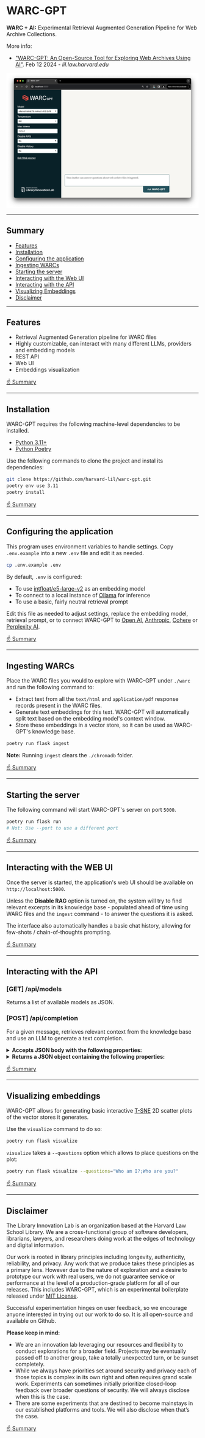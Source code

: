 # WARC-GPT

**WARC + AI:** Experimental Retrieval Augmented Generation Pipeline for Web Archive Collections. 

More info:
- <a href="https://lil.law.harvard.edu/blog/2024/02/12/warc-gpt-an-open-source-tool-for-exploring-web-archives-with-ai/">"WARC-GPT: An Open-Source Tool for Exploring Web Archives Using AI"</a>. Feb 12 2024 - _lil.law.harvard.edu_

![](screenshots.webp)


---

## Summary 
- [Features](#features)
- [Installation](#installation)
- [Configuring the application](#configuring-the-application)
- [Ingesting WARCs](#ingesting-warcs)
- [Starting the server](#starting-the-server)
- [Interacting with the Web UI](#interacting-with-the-web-ui)
- [Interacting with the API](#interacting-with-the-api)
- [Visualizing Embeddings](#visualizing-embeddings)
- [Disclaimer](#disclaimer)

---

## Features
- Retrieval Augmented Generation pipeline for WARC files
- Highly customizable, can interact with many different LLMs, providers and embedding models
- REST API
- Web UI
- Embeddings visualization

[☝️ Summary](#summary)

---

## Installation
WARC-GPT requires the following machine-level dependencies to be installed. 

- [Python 3.11+](https://python.org)
- [Python Poetry](https://python-poetry.org/)

Use the following commands to clone the project and instal its dependencies:

```bash
git clone https://github.com/harvard-lil/warc-gpt.git
poetry env use 3.11
poetry install
```

[☝️ Summary](#summary)

---

## Configuring the application

This program uses environment variables to handle settings. Copy `.env.example` into a new `.env` file and edit it as needed.

```bash
cp .env.example .env
```

By default, `.env` is configured: 
- To use [intfloat/e5-large-v2](https://huggingface.co/intfloat/e5-large-v2) as an embedding model
- To connect to a local instance of [Ollama](https://ollama.ai) for inference
- To use a basic, fairly neutral retrieval prompt 

Edit this file as needed to adjust settings, replace the embedding model, retrieval prompt, or to connect WARC-GPT to [Open AI](https://platform.openai.com/docs/introduction), [Anthropic](https://docs.anthropic.com/claude/reference/getting-started-with-the-api), [Cohere](https://docs.cohere.com/docs) or [Perplexity AI](https://docs.perplexity.ai/).

[☝️ Summary](#summary)

---

## Ingesting WARCs 

Place the WARC files you would to explore with WARC-GPT under `./warc` and run the following command to:
- Extract text from all the `text/html` and `application/pdf` response records present in the WARC files.
- Generate text embeddings for this text. WARC-GPT will automatically split text based on the embedding model's context window.
- Store these embeddings in a vector store, so it can be used as WARC-GPT's knowledge base.

```bash
poetry run flask ingest
```

**Note:** Running `ingest` clears the `./chromadb` folder.

[☝️ Summary](#summary)

---

## Starting the server

The following command will start WARC-GPT's server on port `5000`.

```bash
poetry run flask run
# Not: Use --port to use a different port
```

[☝️ Summary](#summary)

---

## Interacting with the WEB UI

Once the server is started, the application's web UI should be available on `http://localhost:5000`.

Unless the **Disable RAG** option is turned on, the system will try to find relevant excerpts in its knowledge base - populated ahead of time using WARC files and the `ingest` command - to answer the questions it is asked.

The interface also automatically handles a basic chat history, allowing for few-shots / chain-of-thoughts prompting. 

[☝️ Summary](#summary)

---

## Interacting with the API

### [GET] /api/models
Returns a list of available models as JSON.

### [POST] /api/completion
For a given message, retrieves relevant context from the knowledge base and use an LLM to generate a text completion.

<details>
<summary><strong>Accepts JSON body with the following properties:</strong></summary>

- `model`: One of the models `/api/models` lists (required)
- `message`: User prompt (required)
- `temperature`: Defaults to 0.0 (required)
- `max_tokens`: If provided, caps number of tokens that will be generated in response.
- `no_rag`: If set and true, the API will not try to retrieve context.
- `rag_prompt_override`: If provided, will be used in replacement of the predefined RAG prompt. {context} and {question} placeholders will be automatically replaced.
- `history`: A list of chat completion objects representing the chat history. Each object must contain "user" and "content".

</details>

<details>
<summary><strong>Returns a JSON object containing the following properties:</strong></summary>

- `id_exchange`: Unique identifier for this completion
- `response`: Text of the response generated by the LLM
- `response_info`: An object containg technical information about the response that was generated
    - `response_info.completion_tokens`: Number of tokens generated by the LLM.
    - `response_info.prompt_tokens`: Number of tokens passed to the LLM.
    - `response_info.total_tokens`: Total number of tokens
- `request_info`: An object containing information about the request given to the chatbot
    - `request_info.message`: Same as input `message`
    - `request_info.message_plus_prompt`: If RAG is enabled, presents the message alongside the context and retrieval prompt, as it was given to the LLM.
    - `request_info.max_tokens`: Same as input `max_tokens`, if provided.
    - `request_info.model`: Same as input `model`.
    - `request_info.no_rag`: Same as input `no_rag`.
    - `request_info.temperature`: Same as input `temperature`.
- `context`: Array of objects, elements pulled from the vector store.
    - `context[].warc_filename`: Filename of the WARC from which that excerpt is from.
    - `context[].warc_record_content_type`: Can start with either `text/html` or `application/pdf`.
    - `context[].warc_record_id`: Individual identifier of the WARC record within the WARC file. 
    - `context[].warc_record_date`: Date at which the WARC record was created. 
    - `context[].warc_record_target_uri`: Filename of the WARC from which that excerpt is from.
    - `context[].warc_record_text`: Text excerpt.
- `history`: Array of chat history objects (Open AI format). Does not contain full context as a tokens-saving measure.

</details>

[☝️ Summary](#summary)

---

## Visualizing embeddings

WARC-GPT allows for generating basic interactive [T-SNE](https://en.wikipedia.org/wiki/T-distributed_stochastic_neighbor_embedding) 2D scatter plots of the vector stores it generates. 

Use the `visualize` command to do so:

```bash
poetry run flask visualize
```

`visualize` takes a `--questions` option which allows to place questions on the plot:

```bash
poetry run flask visualize --questions="Who am I?;Who are you?"
```

[☝️ Summary](#summary)

---

## Disclaimer

The Library Innovation Lab is an organization based at the Harvard Law School Library. We are a cross-functional group of software developers, librarians, lawyers, and researchers doing work at the edges of technology and digital information.

Our work is rooted in library principles including longevity, authenticity, reliability, and privacy. Any work that we produce takes these principles as a primary lens. However due to the nature of exploration and a desire to prototype our work with real users, we do not guarantee service or performance at the level of a production-grade platform for all of our releases. This includes WARC-GPT, which is an experimental boilerplate released under [MIT License](LICENSE).

Successful experimentation hinges on user feedback, so we encourage anyone interested in trying out our work to do so. It is all open-source and available on Github.

**Please keep in mind:**
- We are an innovation lab leveraging our resources and flexibility to conduct explorations for a broader field. Projects may be eventually passed off to another group, take a totally unexpected turn, or be sunset completely.
- While we always have priorities set around security and privacy each of those topics is complex in its own right and often requires grand scale work. Experiments can sometimes initially prioritize closed-loop feedback over broader questions of security. We will always disclose when this is the case.
- There are some experiments that are destined to become mainstays in our established platforms and tools. We will also disclose when that’s the case.

[☝️ Summary](#summary)
